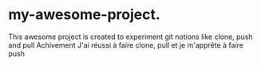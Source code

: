 # my-awesome-project.
This awesome project is created to experiment git notions like clone, push and pull
Achivement
J'ai réussi à faire clone, pull et je m'apprête à faire push
